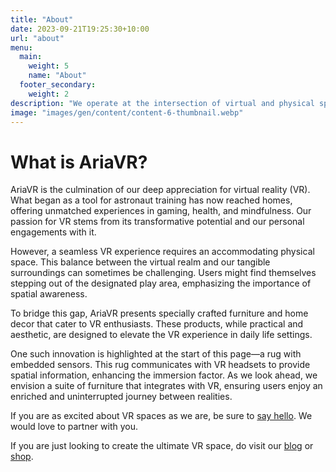 ```yaml
---
title: "About"
date: 2023-09-21T19:25:30+10:00
url: "about"
menu:
  main:
    weight: 5
    name: "About"
  footer_secondary:
    weight: 2
description: "We operate at the intersection of virtual and physical space. Read more about AriaVR below."
image: "images/gen/content/content-6-thumbnail.webp"
---
```


# What is AriaVR?

AriaVR is the culmination of our deep appreciation for virtual reality (VR). What began as a tool for astronaut training has now reached homes, offering unmatched experiences in gaming, health, and mindfulness. Our passion for VR stems from its transformative potential and our personal engagements with it.

However, a seamless VR experience requires an accommodating physical space. This balance between the virtual realm and our tangible surroundings can sometimes be challenging. Users might find themselves stepping out of the designated play area, emphasizing the importance of spatial awareness.

To bridge this gap, AriaVR presents specially crafted furniture and home decor that cater to VR enthusiasts. These products, while practical and aesthetic, are designed to elevate the VR experience in daily life settings.

One such innovation is highlighted at the start of this page—a rug with embedded sensors. This rug communicates with VR headsets to provide spatial information, enhancing the immersion factor. As we look ahead, we envision a suite of furniture that integrates with VR, ensuring users enjoy an enriched and uninterrupted journey between realities.

If you are as excited about VR spaces as we are, be sure to [say hello](/contact/). We would love to partner with you.

If you are just looking to create the ultimate VR space, do visit our [blog](/blog/) or [shop](https://shop.ariavr.com).
